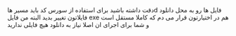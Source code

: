 دقت داشته باشید برای استفاده از سورس کد باید مسیر هاd فایل ها رو به محل دانلود فایلاتون تغییر بدید البته من فایل exe هم در اختیارتون قرار می دم که کاملا مستقل است و شما برای اجرای ان اصلا نیاز به دانلود هیچ فایلی ندارید
